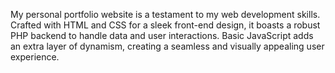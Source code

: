 My personal portfolio website is a testament to my web development skills. Crafted with HTML and CSS for a sleek front-end design, it boasts a robust PHP backend to handle data and user interactions. Basic JavaScript adds an extra layer of dynamism, creating a seamless and visually appealing user experience. 
